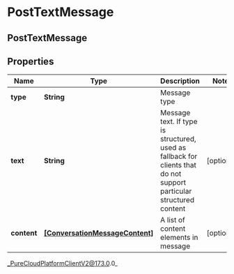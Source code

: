 # PostTextMessage

## PostTextMessage

## Properties

|Name | Type | Description | Notes|
|------------ | ------------- | ------------- | -------------|
| **type** | **String** | Message type | |
| **text** | **String** | Message text. If type is structured, used as fallback for clients that do not support particular structured content | [optional] |
| **content** | [**[ConversationMessageContent]**]([ConversationMessageContent]) | A list of content elements in message | [optional] |



_PureCloudPlatformClientV2@173.0.0_
